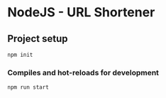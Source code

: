 # NodeJS - URL Shortener

## Project setup

```
npm init
```

### Compiles and hot-reloads for development

```
npm run start
```
